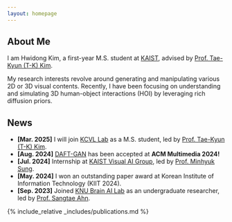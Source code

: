 ```yaml
---
layout: homepage
---
```


## About Me

<p>
I am Hwidong Kim, a first-year M.S. student at <a href="https://kaist.ac.kr/kr/">KAIST</a>, advised by <a href="https://sites.google.com/view/tkkim/">Prof. Tae-Kyun (T-K) Kim</a>.
</p>
<p>
My research interests revolve around generating and manipulating various 2D or 3D visual contents. Recently, I have been focusing on understanding and simulating 3D human-object interactions (HOI) by leveraging rich diffusion priors.
</p>

## News

- **[Mar. 2025]** I will join <a href="https://sites.google.com/view/tkkim/">KCVL Lab</a> as a M.S. student, led by <a href="https://sites.google.com/view/tkkim/">Prof. Tae-Kyun (T-K) Kim</a>.
- **[Aug. 2024]** <a href="https://dl.acm.org/doi/abs/10.1145/3664647.3681662">DAFT-GAN</a> has been accepted at <b>ACM Multimedia 2024!</b>
- **[Jul. 2024]** Internship at <a href="https://visualai.kaist.ac.kr/">KAIST Visual AI Group</a>, led by <a href="https://mhsung.github.io/">Prof. Minhyuk Sung</a>.
- **[May. 2024]** I won an outstanding paper award at Korean Institute of Information Technology (KIIT 2024).
- **[Sep. 2023]** Joined <a href="https://knu-brainai.github.io/">KNU Brain AI Lab</a> as an undergraduate researcher, led by <a href="https://scholar.google.co.kr/citations?user=F-LXQwcAAAAJ&hl=ko">Prof. Sangtae Ahn</a>.

{% include_relative _includes/publications.md %}

